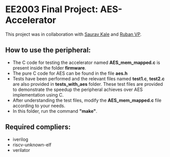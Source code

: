 
# EE2003 Final Project: AES-Accelerator
This project was in collaboration with [Saurav Kale](https://github.com/siriusBl4ck) and [Ruban VP](https://github.com/Ruban-VP).

## How to use the peripheral:
* The C code for testing the accelerator named **AES_mem_mapped.c** is present inside the folder **firmware**.
* The pure C code for AES can be found in the file **aes.h**
* Tests have been performed and the relevant files named **test1.c**, **test2.c** are also provided in **tests_with_aes** folder. These test files are provided to demonstrate the speedup the peripheral achieves over AES implementation using C.
* After understanding the test files, modify the **AES_mem_mapped.c** file according to your needs.
* In this folder, run the command **"make"**.

## Required compliers:
* iverilog
* riscv-unknown-elf
* verilator
